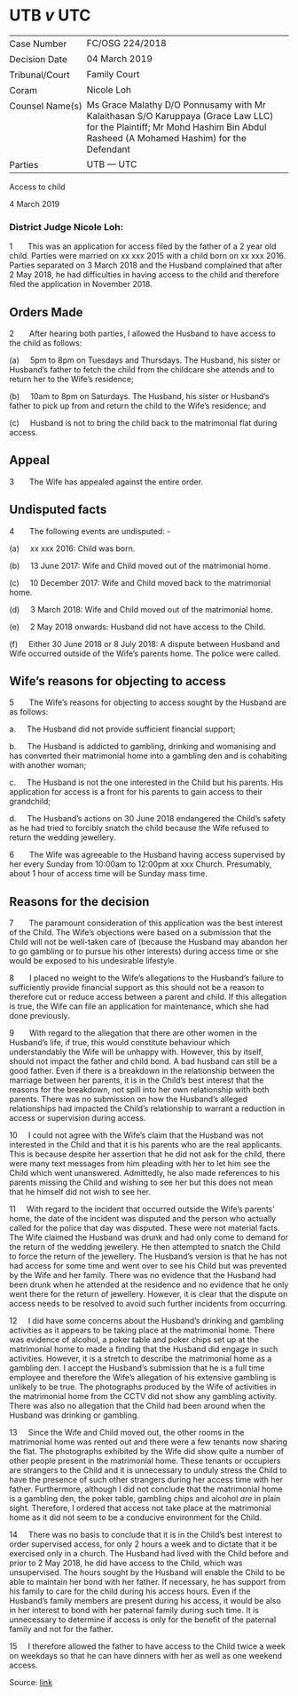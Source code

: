<style>.footnotes::before { content: "Footnotes:"; }</style>
# UTB _v_ UTC  

<table id="info-table"><tbody><tr class="info-row"><td class="txt-label" style="padding: 4px 0px; white-space: nowrap" valign="top">Case Number</td><td class="txt-body">FC/OSG 224/2018</td></tr><tr class="info-row"><td class="txt-label" style="padding: 4px 0px; white-space: nowrap" valign="top">Decision Date</td><td class="txt-body">04 March 2019</td></tr><tr class="info-row"><td class="txt-label" style="padding: 4px 0px; white-space: nowrap" valign="top">Tribunal/Court</td><td class="txt-body">Family Court</td></tr><tr class="info-row"><td class="txt-label" style="padding: 4px 0px; white-space: nowrap" valign="top">Coram</td><td class="txt-body">Nicole Loh</td></tr><tr class="info-row"><td class="txt-label" style="padding: 4px 0px; white-space: nowrap" valign="top">Counsel Name(s)</td><td class="txt-body">Ms Grace Malathy D/O Ponnusamy with Mr Kalaithasan S/O Karuppaya (Grace Law LLC) for the Plaintiff; Mr Mohd Hashim Bin Abdul Rasheed (A Mohamed Hashim) for the Defendant</td></tr><tr class="info-row"><td class="txt-label" style="padding: 4px 0px; white-space: nowrap" valign="top">Parties</td><td class="txt-body">UTB — UTC</td></tr></tbody></table>

Access to child

4 March 2019

### District Judge Nicole Loh:

1       This was an application for access filed by the father of a 2 year old child. Parties were married on xx xxx 2015 with a child born on xx xxx 2016. Parties separated on 3 March 2018 and the Husband complained that after 2 May 2018, he had difficulties in having access to the child and therefore filed the application in November 2018.

## Orders Made

2       After hearing both parties, I allowed the Husband to have access to the child as follows:

(a)     5pm to 8pm on Tuesdays and Thursdays. The Husband, his sister or Husband’s father to fetch the child from the childcare she attends and to return her to the Wife’s residence;

(b)     10am to 8pm on Saturdays. The Husband, his sister or Husband’s father to pick up from and return the child to the Wife’s residence; and

(c)     Husband is not to bring the child back to the matrimonial flat during access.

## Appeal

3       The Wife has appealed against the entire order.

## Undisputed facts

4       The following events are undisputed: -

(a)     xx xxx 2016: Child was born.

(b)     13 June 2017: Wife and Child moved out of the matrimonial home.

(c)     10 December 2017: Wife and Child moved back to the matrimonial home.

(d)     3 March 2018: Wife and Child moved out of the matrimonial home.

(e)     2 May 2018 onwards: Husband did not have access to the Child.

(f)     Either 30 June 2018 or 8 July 2018: A dispute between Husband and Wife occurred outside of the Wife’s parents home. The police were called.

## Wife’s reasons for objecting to access

5       The Wife’s reasons for objecting to access sought by the Husband are as follows:

a.     The Husband did not provide sufficient financial support;

b.     The Husband is addicted to gambling, drinking and womanising and has converted their matrimonial home into a gambling den and is cohabiting with another woman;

c.     The Husband is not the one interested in the Child but his parents. His application for access is a front for his parents to gain access to their grandchild;

d.     The Husband’s actions on 30 June 2018 endangered the Child’s safety as he had tried to forcibly snatch the child because the Wife refused to return the wedding jewellery.

6       The Wife was agreeable to the Husband having access supervised by her every Sunday from 10:00am to 12:00pm at xxx Church. Presumably, about 1 hour of access time will be Sunday mass time.

## Reasons for the decision

7       The paramount consideration of this application was the best interest of the Child. The Wife’s objections were based on a submission that the Child will not be well-taken care of (because the Husband may abandon her to go gambling or to pursue his other interests) during access time or she would be exposed to his undesirable lifestyle.

8       I placed no weight to the Wife’s allegations to the Husband’s failure to sufficiently provide financial support as this should not be a reason to therefore cut or reduce access between a parent and child. If this allegation is true, the Wife can file an application for maintenance, which she had done previously.

9       With regard to the allegation that there are other women in the Husband’s life, if true, this would constitute behaviour which understandably the Wife will be unhappy with. However, this by itself, should not impact the father and child bond. A bad husband can still be a good father. Even if there is a breakdown in the relationship between the marriage between her parents, it is in the Child’s best interest that the reasons for the breakdown, not spill into her own relationship with both parents. There was no submission on how the Husband’s alleged relationships had impacted the Child’s relationship to warrant a reduction in access or supervision during access.

10     I could not agree with the Wife’s claim that the Husband was not interested in the Child and that it is his parents who are the real applicants. This is because despite her assertion that he did not ask for the child, there were many text messages from him pleading with her to let him see the Child which went unanswered. Admittedly, he also made references to his parents missing the Child and wishing to see her but this does not mean that he himself did not wish to see her.

11     With regard to the incident that occurred outside the Wife’s parents’ home, the date of the incident was disputed and the person who actually called for the police that day was disputed. These were not material facts. The Wife claimed the Husband was drunk and had only come to demand for the return of the wedding jewellery. He then attempted to snatch the Child to force the return of the jewellery. The Husband’s version is that he has not had access for some time and went over to see his Child but was prevented by the Wife and her family. There was no evidence that the Husband had been drunk when he attended at the residence and no evidence that he only went there for the return of jewellery. However, it is clear that the dispute on access needs to be resolved to avoid such further incidents from occurring.

12     I did have some concerns about the Husband’s drinking and gambling activities as it appears to be taking place at the matrimonial home. There was evidence of alcohol, a poker table and poker chips set up at the matrimonial home to made a finding that the Husband did engage in such activities. However, it is a stretch to describe the matrimonial home as a gambling den. I accept the Husband’s submission that he is a full time employee and therefore the Wife’s allegation of his extensive gambling is unlikely to be true. The photographs produced by the Wife of activities in the matrimonial home from the CCTV did not show any gambling activity. There was also no allegation that the Child had been around when the Husband was drinking or gambling.

13     Since the Wife and Child moved out, the other rooms in the matrimonial home was rented out and there were a few tenants now sharing the flat. The photographs exhibited by the Wife did show quite a number of other people present in the matrimonial home. These tenants or occupiers are strangers to the Child and it is unnecessary to unduly stress the Child to have the presence of such other strangers during her access time with her father. Furthermore, although I did not conclude that the matrimonial home is a gambling den, the poker table, gambling chips and alcohol _are_ in plain sight. Therefore, I ordered that access not take place at the matrimonial home as it did not seem to be a conducive environment for the Child.

14     There was no basis to conclude that it is in the Child’s best interest to order supervised access, for only 2 hours a week and to dictate that it be exercised only in a church. The Husband had lived with the Child before and prior to 2 May 2018, he did have access to the Child, which was unsupervised. The hours sought by the Husband will enable the Child to be able to maintain her bond with her father. If necessary, he has support from his family to care for the child during his access hours. Even if the Husband’s family members are present during his access, it would be also in her interest to bond with her paternal family during such time. It is unnecessary to determine if access is only for the benefit of the paternal family and not for the father.

15     I therefore allowed the father to have access to the Child twice a week on weekdays so that he can have dinners with her as well as one weekend access.


Source: [link](https://www.lawnet.sg:443/lawnet/web/lawnet/free-resources?p_p_id=freeresources_WAR_lawnet3baseportlet&p_p_lifecycle=1&p_p_state=normal&p_p_mode=view&_freeresources_WAR_lawnet3baseportlet_action=openContentPage&_freeresources_WAR_lawnet3baseportlet_docId=%2FJudgment%2F22899-SSP.xml)
